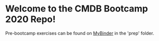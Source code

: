 # Welcome to the CMDB Bootcamp 2020 Repo!

Pre-bootcamp exercises can be found on [MyBinder](https://mybinder.org/v2/gh/bxlab/qbb2020/master "Jupyter Exercises") in the 'prep' folder.
